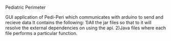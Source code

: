  
Pediatric Perimeter

GUI application of Pedi-Peri which communicates with arduino to send and recieve data
It contains the following:
1)All the jar files so that to it will resolve the external dependencies on using the api.
2)Java files where each file performs a particular function.
